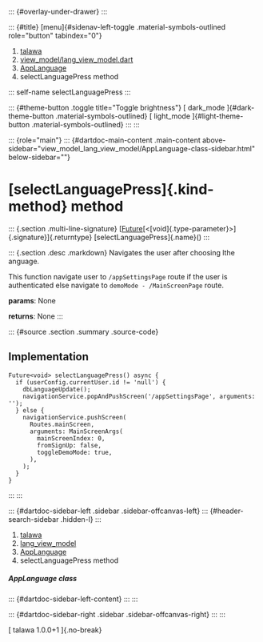 ::: {#overlay-under-drawer}
:::

::: {#title}
[menu]{#sidenav-left-toggle .material-symbols-outlined role="button"
tabindex="0"}

1.  [talawa](../../index.html)
2.  [view_model/lang_view_model.dart](../../view_model_lang_view_model/)
3.  [AppLanguage](../../view_model_lang_view_model/AppLanguage-class.html)
4.  selectLanguagePress method

::: self-name
selectLanguagePress
:::

::: {#theme-button .toggle title="Toggle brightness"}
[ dark_mode ]{#dark-theme-button .material-symbols-outlined} [
light_mode ]{#light-theme-button .material-symbols-outlined}
:::
:::

::: {role="main"}
::: {#dartdoc-main-content .main-content above-sidebar="view_model_lang_view_model/AppLanguage-class-sidebar.html" below-sidebar=""}
<div>

# [selectLanguagePress]{.kind-method} method

</div>

::: {.section .multi-line-signature}
[[Future](https://api.flutter.dev/flutter/dart-core/Future-class.html)[\<[void]{.type-parameter}\>]{.signature}]{.returntype}
[selectLanguagePress]{.name}()
:::

::: {.section .desc .markdown}
Navigates the user after choosing lthe anguage.

This function navigate user to `/appSettingsPage` route if the user is
authenticated else navigate to `demoMode - /MainScreenPage` route.

**params**: None

**returns**: None
:::

::: {#source .section .summary .source-code}
## Implementation

``` language-dart
Future<void> selectLanguagePress() async {
  if (userConfig.currentUser.id != 'null') {
    dbLanguageUpdate();
    navigationService.popAndPushScreen('/appSettingsPage', arguments: '');
  } else {
    navigationService.pushScreen(
      Routes.mainScreen,
      arguments: MainScreenArgs(
        mainScreenIndex: 0,
        fromSignUp: false,
        toggleDemoMode: true,
      ),
    );
  }
}
```
:::
:::

::: {#dartdoc-sidebar-left .sidebar .sidebar-offcanvas-left}
::: {#header-search-sidebar .hidden-l}
:::

1.  [talawa](../../index.html)
2.  [lang_view_model](../../view_model_lang_view_model/)
3.  [AppLanguage](../../view_model_lang_view_model/AppLanguage-class.html)
4.  selectLanguagePress method

##### AppLanguage class

::: {#dartdoc-sidebar-left-content}
:::
:::

::: {#dartdoc-sidebar-right .sidebar .sidebar-offcanvas-right}
:::
:::

[ talawa 1.0.0+1 ]{.no-break}
